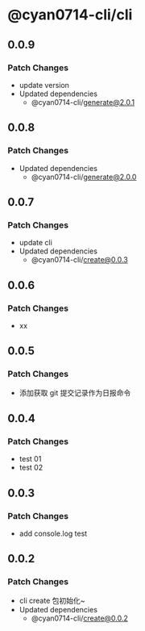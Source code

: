 # @cyan0714-cli/cli

## 0.0.9

### Patch Changes

- update version
- Updated dependencies
  - @cyan0714-cli/generate@2.0.1

## 0.0.8

### Patch Changes

- Updated dependencies
  - @cyan0714-cli/generate@2.0.0

## 0.0.7

### Patch Changes

- update cli
- Updated dependencies
  - @cyan0714-cli/create@0.0.3

## 0.0.6

### Patch Changes

- xx

## 0.0.5

### Patch Changes

- 添加获取 git 提交记录作为日报命令

## 0.0.4

### Patch Changes

- test 01
- test 02

## 0.0.3

### Patch Changes

- add console.log test

## 0.0.2

### Patch Changes

- cli create 包初始化~
- Updated dependencies
  - @cyan0714-cli/create@0.0.2
